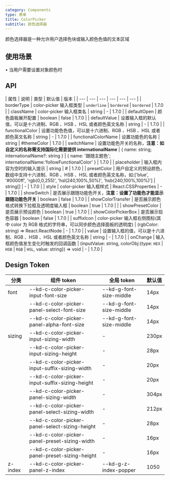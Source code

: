 ```yaml
---
category: Components
type: 表单
title: ColorPicker
subtitle: 颜色选择器
---
```


颜色选择器是一种允许用户选择色块或输入颜色色值的文本区域

## 使用场景

• 当用户需要设置对象颜色时

## API

| 属性 | 说明 | 类型 | 默认值 | 版本 |
| --- | --- | --- | --- | --- | --- |
| borderType | color-picker 输入框类型 | `underline` \| `bordered` | `bordered` | 1.7.0 |
| className | color-picker 输入框类名 | string | - | 1.7.0 |
| defaultOpen | 颜色面板展开配置 | boolean | false | 1.7.0 |
| defaultValue | 设置输入框的默认值，可以是十六进制、RGB 、HSB 、HSL 或者颜色英文名称 | string | - | 1.7.0 |
| functionalColor | 设置功能色色值，可以是十六进制、RGB 、HSB 、HSL 或者颜色英文名称 | string | - | 1.7.0 |
| functionalColorName | 设置功能色的名称 | string | #themeColor | 1.7.0 |
| switchName | 设置功能色开关的名称，**注意：如自定义的名称需支持国际化需要提供 internationalName** | { name: string; internationalName?: string } | { name: '跟随主题色'; internationalName:'followFunctionalColor' } | 1.7.0 |
| placeholder | 输入框内容为空时的输入提示 | string | # | 1.7.0 |
| presetColor | 用户自定义的预设颜色，数组中支持十六进制、RGB 、HSB 、HSL 或者颜色英文名称，如:\['blue', '#0000ff', 'rgb(0,0,255)', 'hsl(240,100%,50%)', 'hsb(240,100%,100%)'\] | string[] | - | 1.7.0 |
| style | color-picker 输入框样式 | React.CSSProperties | - | 1.7.0 |
| showSwitch | 是否展示跟随功能色开关，**注意：设置了功能色才能显示跟随功能色开关** | boolean | false | 1.7.0 |
| showColorTransfer | 是否展示颜色格式转换下拉框及透明度输入框 | boolean | true | 1.7.0 |  |
| showPresetColor | 是否展示预设颜色 | boolean | true | 1.7.0 |
| showColorPickerBox | 是否展示拾色容器 | boolean | false | 1.7.0 |
| suffixIcon | color-picker 输入框右侧图标(其中 color 为 RGB 格式的字符串，可以同步颜色选择面板的透明度) | (rgbColor: string) => React.ReactNode | - | 1.7.0 |
| value | 设置输入框的值，可以是十六进制、RGB 、HSB 、HSL 或者颜色英文名称 | string | - | 1.7.0 |
| onChange | 输入框颜色值发生变化时触发的回调函数 | (inputValue: string, colorObj:{type: `HEX` \| `HSB` \| `RGB` \| `HSL`, value: string}) => void | - | 1.7.0 |

## Design Token

| 分类    | 组件 token                                     | 全局 token              | 默认值 |
| ------- | ---------------------------------------------- | ----------------------- | ------ |
| font    | --kd-c-color-picker-input-font-size            | --kd-g-font-size-middle | 14px   |
|         | --kd-c-color-picker-panel-select-font-size     | --kd-g-font-size-middle | 14px   |
|         | --kd-c-color-picker-panel-alpha-font-size      | --kd-g-font-size-middle | 14px   |
| sizing  | --kd-c-color-picker-input-sizing-width         | -                       | 230px  |
|         | --kd-c-color-picker-input-sizing-height        | -                       | 28px   |
|         | --kd-c-color-picker-input-suffix-sizing-width  | -                       | 20px   |
|         | --kd-c-color-picker-input-suffix-sizing-height | -                       | 20px   |
|         | --kd-c-color-picker-panel-sizing-width         | -                       | 304px  |
|         | --kd-c-color-picker-panel-select-sizing-width  | -                       | 212px  |
|         | --kd-c-color-picker-panel-select-sizing-height | -                       | 28px   |
|         | --kd-c-color-picker-panel-preset-sizing-width  | -                       | 16px   |
|         | --kd-c-color-picker-panel-preset-sizing-height | -                       | 16px   |
| z-index | --kd-c-color-picker-panel-z-index              | --kd-g-z-index-popper   | 1050   |
